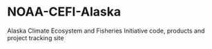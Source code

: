 # NOAA-CEFI-Alaska
Alaska Climate Ecosystem and Fisheries Initiative code, products and project tracking site 
